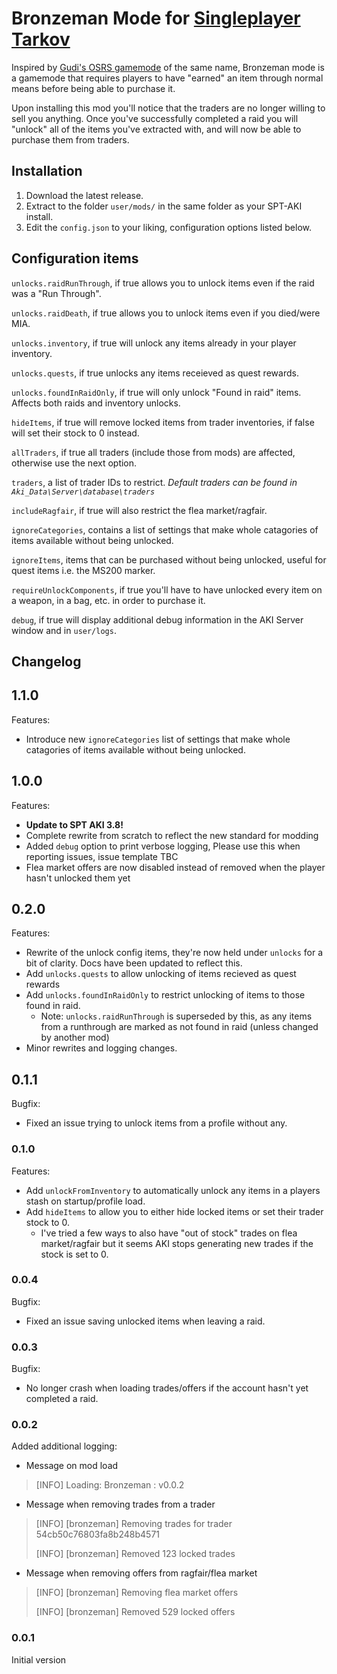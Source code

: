 # Bronzeman Mode for [Singleplayer Tarkov](https://www.sp-tarkov.com/)

Inspired by [Gudi's OSRS gamemode](https://www.youtube.com/watch?v=GFNfa2saOJg) of the same name, Bronzeman mode is a gamemode that requires players to have "earned" an item through normal means before being able to purchase it.

Upon installing this mod you'll notice that the traders are no longer willing to sell you anything. Once you've successfully completed a raid you will "unlock" all of the items you've extracted with, and will now be able to purchase them from traders.

## Installation

1. Download the latest release.
2. Extract to the folder `user/mods/` in the same folder as your SPT-AKI install.
3. Edit the `config.json` to your liking, configuration options listed below.

## Configuration items

`unlocks.raidRunThrough`, if true allows you to unlock items even if the raid was a "Run Through".

`unlocks.raidDeath`, if true allows you to unlock items even if you died/were MIA.

`unlocks.inventory`, if true will unlock any items already in your player inventory.

`unlocks.quests`, if true unlocks any items receieved as quest rewards.

`unlocks.foundInRaidOnly`, if true will only unlock "Found in raid" items. Affects both raids and inventory unlocks.

`hideItems`, if true will remove locked items from trader inventories, if false will set their stock to 0 instead.

`allTraders`, if true all traders (include those from mods) are affected, otherwise use the next option.

`traders`, a list of trader IDs to restrict. _Default traders can be found in `Aki_Data\Server\database\traders`_

`includeRagfair`, if true will also restrict the flea market/ragfair.

`ignoreCategories`, contains a list of settings that make whole catagories of items available without being unlocked.

`ignoreItems`, items that can be purchased without being unlocked, useful for quest items i.e. the MS200 marker.

`requireUnlockComponents`, if true you'll have to have unlocked every item on a weapon, in a bag, etc. in order to purchase it.

`debug`, if true will display additional debug information in the AKI Server window and in `user/logs`.

## Changelog

## 1.1.0

Features:

- Introduce new `ignoreCategories` list of settings that make whole catagories of items available without being unlocked.

## 1.0.0

Features:

- **Update to SPT AKI 3.8!**
- Complete rewrite from scratch to reflect the new standard for modding
- Added `debug` option to print verbose logging, ​Please use this when reporting issues​, issue template TBC
- Flea market offers are now disabled instead of removed when the player hasn't unlocked them yet

## 0.2.0

Features:

- Rewrite of the unlock config items, they're now held under `unlocks` for a bit of clarity. Docs have been updated to reflect this.
- Add `unlocks.quests` to allow unlocking of items recieved as quest rewards
- Add `unlocks.foundInRaidOnly` to restrict unlocking of items to those found in raid.
  - Note: `unlocks.raidRunThrough` is superseded by this, as any items from a runthrough are marked as not found in raid (unless changed by another mod)
- Minor rewrites and logging changes.

## 0.1.1

Bugfix:

- Fixed an issue trying to unlock items from a profile without any.

### 0.1.0

Features:

- Add `unlockFromInventory` to automatically unlock any items in a players stash on startup/profile load.
- Add `hideItems` to allow you to either hide locked items or set their trader stock to 0.
  - I've tried a few ways to also have "out of stock" trades on flea market/ragfair but it seems AKI stops generating new trades if the stock is set to 0.


### 0.0.4

Bugfix:

- Fixed an issue saving unlocked items when leaving a raid.

### 0.0.3

Bugfix:

- No longer crash when loading trades/offers if the account hasn't yet completed a raid.

### 0.0.2

Added additional logging:

- Message on mod load
  
> [INFO] Loading: Bronzeman : v0.0.2

- Message when removing trades from a trader

> [INFO] [bronzeman] Removing trades for trader 54cb50c76803fa8b248b4571
>
> [INFO] [bronzeman] Removed 123 locked trades

- Message when removing offers from ragfair/flea market

> [INFO] [bronzeman] Removing flea market offers
> 
> [INFO] [bronzeman] Removed 529 locked offers

### 0.0.1

Initial version